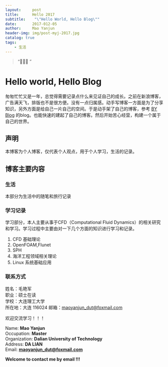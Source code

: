 ```yaml
---
layout:     post
title:      Hello 2017
subtitle:    "\"Hello World, Hello Blog\""
date:       2017-012-05
author:     Mao Yanjun
header-img: img/post-myj-2017.jpg
catalog: true
tags:
    - 生活
---
```


> “🙉🙉🙉 ”

# Hello world, Hello Blog

匆匆忙忙又是一年，总觉得需要记录点什么来见证自己的成长。之前在新浪博客，广告满天飞，排版也不是很方便。没有一点归属感。动手写博客一方面是为了分享知识，另外方面是给自己一片自己的空间。于是动手架了自己的博客，参考 [BY Blog](http://qiubaiying.top/2017/02/06/%E5%BF%AB%E9%80%9F%E6%90%AD%E5%BB%BA%E4%B8%AA%E4%BA%BA%E5%8D%9A%E5%AE%A2/) 的blog。也能快速的建起了自己的博客。然后开始苦心经营，构建一个属于自己的世界。

## 声明

本博客为个人博客，仅代表个人观点，用于个人学习，生活的记录。

## 博客主要内容
### 生活

本部分为生活中的随笔和旅行记录

### 学习记录

学习部分，本人主要从事于CFD（Computational Fluid Dynamics）的相关研究和学习。学习过程中主要由对一下几个方面的知识进行学习和记录。

1. CFD 基础理论
2. OpenFOAM,Flunet
3. SPH
4. 海洋工程领域相关理论
5. Linux 系统基础应用    

### 联系方式

姓名：毛艳军   
职业：硕士在读    
学校：大连理工大学  
所在地：大连 116024
邮箱：maoyanjun_dut@foxmail.com  

欢迎交流学习！！！  
 
Name: **Mao Yanjun**  
Occupation: **Master**  
Organization: **Dalian University of Technology**  
Address: **DA LIAN**  
Email: **maoyanjun_dut@foxmail.com**  

**Welcome to contact me by email !!!** 






